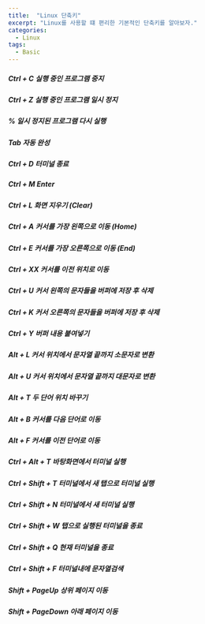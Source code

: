 ```yaml
---
title:  "Linux 단축키"
excerpt: "Linux를 사용할 떄 편리한 기본적인 단축키를 알아보자."
categories:
  - Linux
tags:
  - Basic
---
```


##### Ctrl + C	실행 중인 프로그램 중지    

##### Ctrl + Z	실행 중인 프로그램 일시 정지  
  ##### %	일시 정지된 프로그램 다시 실행  
##### Tab	자동 완성  
##### Ctrl + D	터미널 종료  
##### Ctrl + M	Enter  
##### Ctrl + L	화면 지우기 (Clear)  
##### Ctrl + A	커서를 가장 왼쪽으로 이동 (Home)  
##### Ctrl + E	커서를 가장 오른쪽으로 이동 (End)  
##### Ctrl + XX	커서를 이전 위치로 이동  
##### Ctrl + U	커서 왼쪽의 문자들을 버퍼에 저장 후 삭제  
##### Ctrl + K	커서 오른쪽의 문자들을 버퍼에 저장 후 삭제  
##### Ctrl + Y	버퍼 내용 붙여넣기  
##### Alt + L	커서 위치에서 문자열 끝까지 소문자로 변환  
##### Alt + U	커서 위치에서 문자열 끝까지 대문자로 변환  
##### Alt + T	두 단어 위치 바꾸기  
##### Alt + B	커서를 다음 단어로 이동  
##### Alt + F	커서를 이전 단어로 이동  
##### Ctrl + Alt + T	바탕화면에서 터미널 실행  
##### Ctrl + Shift + T 	터미널에서 새 탭으로 터미널 실행  
##### Ctrl + Shift + N	터미널에서 새 터미널 실행  
##### Ctrl + Shift + W	탭으로 실행된 터미널을 종료  
##### Ctrl + Shift + Q	현재 터미널을 종료  
##### Ctrl + Shift + F	터미널내에 문자열검색  
##### Shift + PageUp	상위 페이지 이동  
##### Shift + PageDown	아래 페이지 이동  
